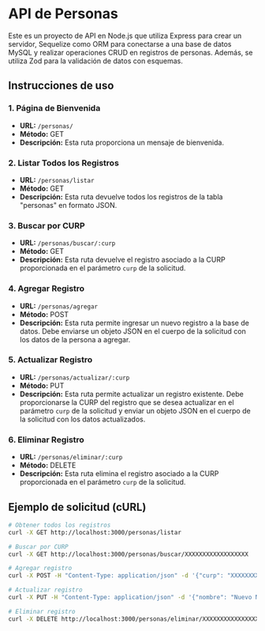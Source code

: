 # API de Personas

Este es un proyecto de API en Node.js que utiliza Express para crear un servidor, Sequelize como ORM para conectarse a una base de datos MySQL y realizar operaciones CRUD en registros de personas. Además, se utiliza Zod para la validación de datos con esquemas.

## Instrucciones de uso

### 1. Página de Bienvenida

- **URL:** `/personas/`
- **Método:** GET
- **Descripción:** Esta ruta proporciona un mensaje de bienvenida.

### 2. Listar Todos los Registros

- **URL:** `/personas/listar`
- **Método:** GET
- **Descripción:** Esta ruta devuelve todos los registros de la tabla "personas" en formato JSON.

### 3. Buscar por CURP

- **URL:** `/personas/buscar/:curp`
- **Método:** GET
- **Descripción:** Esta ruta devuelve el registro asociado a la CURP proporcionada en el parámetro `curp` de la solicitud.

### 4. Agregar Registro

- **URL:** `/personas/agregar`
- **Método:** POST
- **Descripción:** Esta ruta permite ingresar un nuevo registro a la base de datos. Debe enviarse un objeto JSON en el cuerpo de la solicitud con los datos de la persona a agregar.

### 5. Actualizar Registro

- **URL:** `/personas/actualizar/:curp`
- **Método:** PUT
- **Descripción:** Esta ruta permite actualizar un registro existente. Debe proporcionarse la CURP del registro que se desea actualizar en el parámetro `curp` de la solicitud y enviar un objeto JSON en el cuerpo de la solicitud con los datos actualizados.

### 6. Eliminar Registro

- **URL:** `/personas/eliminar/:curp`
- **Método:** DELETE
- **Descripción:** Esta ruta elimina el registro asociado a la CURP proporcionada en el parámetro `curp` de la solicitud.


## Ejemplo de solicitud (cURL)

```bash
# Obtener todos los registros
curl -X GET http://localhost:3000/personas/listar

# Buscar por CURP
curl -X GET http://localhost:3000/personas/buscar/XXXXXXXXXXXXXXXXXX

# Agregar registro
curl -X POST -H "Content-Type: application/json" -d '{"curp": "XXXXXXXXXXXXXXXXXX", "nombre": "Nombre", "apellido_paterno": "Apellido", "apellido_materno": "Apellido", "sexo": "M", "fecha_nacimiento": "2000-01-01", "estado": "Estado", "municipio": "Municipio", "genero": "Otro"}' http://localhost:3000/personas/agregar

# Actualizar registro
curl -X PUT -H "Content-Type: application/json" -d '{"nombre": "Nuevo Nombre"}' http://localhost:3000/personas/actualizar/XXXXXXXXXXXXXXXXXX

# Eliminar registro
curl -X DELETE http://localhost:3000/personas/eliminar/XXXXXXXXXXXXXXXXXX

